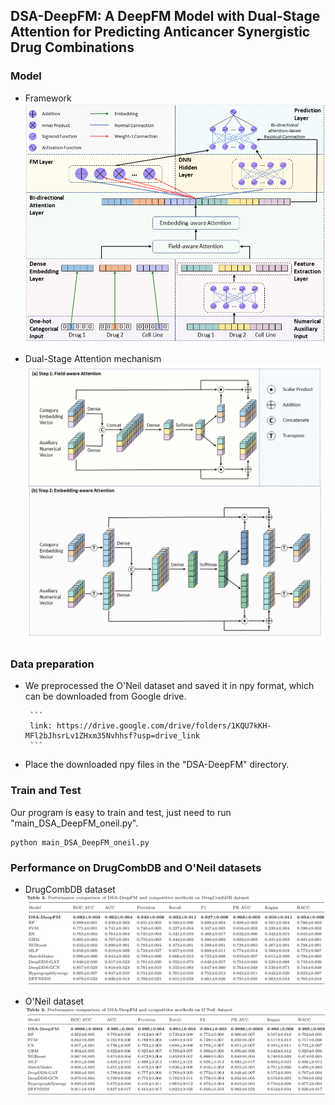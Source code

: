 ## DSA-DeepFM: A DeepFM Model with Dual-Stage Attention for Predicting Anticancer Synergistic Drug Combinations

### Model
- Framework
  ![](https://github.com/gracygyx/DSA-DeepFM/blob/master/pictures/framework.png)

- Dual-Stage Attention mechanism
  ![](https://github.com/gracygyx/DSA-DeepFM/blob/master/pictures/Attention.png)

### Data preparation



- We preprocessed the O'Neil dataset and saved it in npy format,  which can be downloaded from Google drive. 

       ```
       link: https://drive.google.com/drive/folders/1KQU7kKH-MFl2bJhsrLv1ZHxm35Nvhhsf?usp=drive_link
       ```




- Place the downloaded npy files in the "DSA-DeepFM" directory.



### Train and Test

Our program is easy to train and test,  just need to run "main_DSA_DeepFM_oneil.py". 

```
python main_DSA_DeepFM_oneil.py
```

### Performance on DrugCombDB and O'Neil datasets

- DrugCombDB dataset
  ![](https://github.com/gracygyx/DSA-DeepFM/blob/master/pictures/DrugCombDB.png)

- O'Neil dataset
  ![](https://github.com/gracygyx/DSA-DeepFM/blob/master/pictures/oneil.png)

